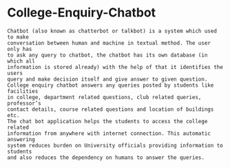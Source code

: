 # College-Enquiry-Chatbot

	Chatbot (also known as chatterbot or talkbot) is a system which used to make
	conversation between human and machine in textual method. The user only has 
	to ask any query to chatbot, the chatbot has its own database (in which all 
	information is stored already) with the help of that it identifies the users
	query and make decision itself and give answer to given question. 
	College enquiry chatbot answers any queries posted by students like facilities
	in college, department related questions, club related queries, professor’s
	contact details, course related questions and location of buildings etc.
	The chat bot application helps the students to access the college related
	information from anywhere with internet connection. This automatic answering
	system reduces burden on University officials providing information to students
	and also reduces the dependency on humans to answer the queries.
